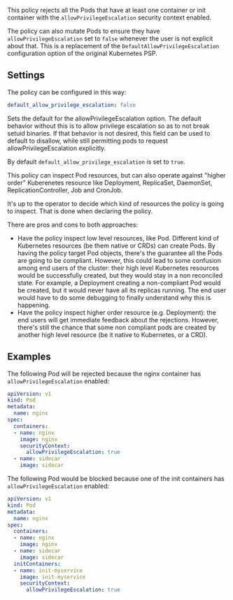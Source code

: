 This policy rejects all the Pods that have at least one container or
init container with the `allowPrivilegeEscalation` security context
enabled.

The policy can also mutate Pods to ensure they have `allowPrivilegeEscalation`
set to `false` whenever the user is not explicit about that.
This is a replacement of the `DefaultAllowPrivilegeEscalation` configuration
option of the original Kubernetes PSP.

## Settings

The policy can be configured in this way:

```yaml
default_allow_privilege_escalation: false
```

Sets the default for the allowPrivilegeEscalation option. The default behavior without this is to allow privilege escalation so as to not break setuid binaries. If that behavior is not desired, this field can be used to default to disallow, while still permitting pods to request allowPrivilegeEscalation explicitly.

By default `default_allow_privilege_escalation` is set to `true`.

This policy can inspect Pod resources, but can also operate against "higher order"
Kuberenetes resource like Deployment, ReplicaSet, DaemonSet, ReplicationController,
Job and CronJob.

It's up to the operator to decide which kind of resources the policy is going to inspect.
That is done when declaring the policy.

There are pros and cons to both approaches:

- Have the policy inspect low level resources, like Pod. Different kind of Kubernetes
  resources (be them native or CRDs) can create Pods. By having the policy target Pod
  objects, there's the guarantee all the Pods are going to be compliant. However,
  this could lead to some confusion among end users of the cluster: their high level
  Kubernetes resources would be successfully created, but they would stay in a non
  reconciled state. For example, a Deployment creating a non-compliant Pod would be
  created, but it would never have all its replicas running. The end user would
  have to do some debugging to finally understand why this is happening.
- Have the policy inspect higher order resource (e.g. Deployment): the end users
  will get immediate feedback about the rejections. However, there's still the
  chance that some non compliant pods are created by another high level resource
  (be it native to Kubernetes, or a CRD).

## Examples

The following Pod will be rejected because the nginx container has
`allowPrivilegeEscalation` enabled:

```yaml
apiVersion: v1
kind: Pod
metadata:
  name: nginx
spec:
  containers:
  - name: nginx
    image: nginx
    securityContext:
      allowPrivilegeEscalation: true
  - name: sidecar
    image: sidecar
```

The following Pod would be blocked because one of the init containers
has `allowPrivilegeEscalation` enabled:

```yaml
apiVersion: v1
kind: Pod
metadata:
  name: nginx
spec:
  containers:
  - name: nginx
    image: nginx
  - name: sidecar
    image: sidecar
  initContainers:
  - name: init-myservice
    image: init-myservice
    securityContext:
      allowPrivilegeEscalation: true
```
